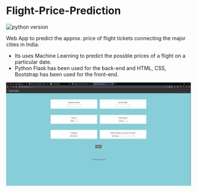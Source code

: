 # Flight-Price-Prediction
![python version](https://img.shields.io/badge/python-3.6%2C3.7%2C3.8-blue?logo=python)

Web App to predict the approx. price of flight tickets connecting the major cities in India.

 - Its uses Machine Learning to predict the possble prices of a flight on a particular date.
 - Python Flask has been used for the back-end and HTML, CSS, Bootstrap has been used for the front-end.
 
 ![](static/screenshot1.png)
